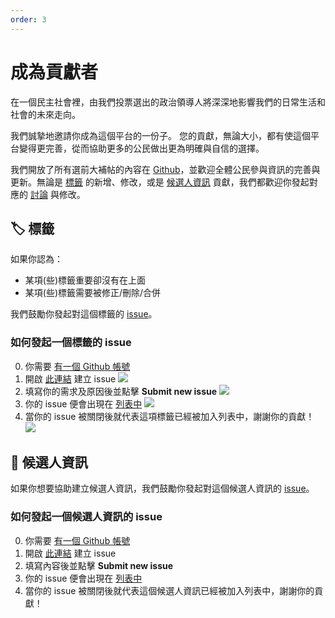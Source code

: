 ```yaml
---
order: 3
---
```


# 成為貢獻者

在一個民主社會裡，由我們投票選出的政治領導人將深深地影響我們的日常生活和社會的未來走向。

我們誠摯地邀請你成為這個平台的一份子。 您的貢獻，無論大小，都有使這個平台變得更完善，從而協助更多的公民做出更為明確與自信的選擇。

我們開放了所有選前大補帖的內容在 [Github](https://github.com/taiwan-voting-guide/content)，並歡迎全體公民參與資訊的完善與更新。無論是 [標籤](https://www.voting-guide.tw/docs/contribute#標籤) 的新增、修改，或是 [候選人資訊](https://www.voting-guide.tw/docs/contribute#如何貢獻政治人物資料) 貢獻，我們都歡迎你發起對應的 [討論](https://github.com/taiwan-voting-guide/content/issues) 與修改。

## 🏷️ 標籤

如果你認為：

- 某項(些)標籤重要卻沒有在上面
- 某項(些)標籤需要被修正/刪除/合併

我們鼓勵你發起對這個標籤的 [issue](https://github.com/taiwan-voting-guide/content/issues/new/choose)。

### 如何發起一個標籤的 issue

0. 你需要 [有一個 Github 帳號](https://github.com/signup)
1. 開啟 [此連結](https://github.com/taiwan-voting-guide/content/issues/new?assignees=small-man&labels=&projects=&template=%F0%9F%8F%B7%EF%B8%8F-%E6%A8%99%E7%B1%A4.md&title=%5B%F0%9F%8F%B7%EF%B8%8F+%E6%A8%99%E7%B1%A4%5D+%7B%E6%96%B0%E5%A2%9E/%E4%BF%AE%E6%94%B9/%E5%88%AA%E9%99%A4/%E5%90%88%E4%BD%B5/%E6%8B%86%E5%88%86/??%7D%E6%A8%99%E7%B1%A4:+%7B%E6%A8%99%E7%B1%A4%E5%90%8D%7D) 建立 issue
   ![](/images/contribute_2.png)
2. 填寫你的需求及原因後並點擊 **Submit new issue**
   ![](/images/contribute_3.png)
3. 你的 issue 便會出現在 [列表中](https://github.com/taiwan-voting-guide/content/issues)
   ![](/images/contribute_4.png)
4. 當你的 issue 被關閉後就代表這項標籤已經被加入列表中，謝謝你的貢獻！
   ![](/images/contribute_5.png)

## 👤 候選人資訊

如果你想要協助建立候選人資訊，我們鼓勵你發起對這個候選人資訊的 [issue](https://github.com/taiwan-voting-guide/content/issues/new/choose)。

### 如何發起一個候選人資訊的 issue

0. 你需要 [有一個 Github 帳號](https://github.com/signup)
1. 開啟 [此連結](https://github.com/taiwan-voting-guide/content/issues/new?assignees=small-man&labels=&projects=&template=%F0%9F%91%A4-%E5%80%99%E9%81%B8%E4%BA%BA%E8%B3%87%E6%96%99.md&title=%5B%F0%9F%91%A4+%E5%80%99%E9%81%B8%E4%BA%BA%E8%B3%87%E6%96%99%5D+%7B%E5%80%99%E9%81%B8%E4%BA%BA%7D+%2F+%7B%E6%A8%99%E7%B1%A4%E5%90%8D%7D) 建立 issue
2. 填寫內容後並點擊 **Submit new issue**
3. 你的 issue 便會出現在 [列表中](https://github.com/taiwan-voting-guide/content/issues)
4. 當你的 issue 被關閉後就代表這個候選人資訊已經被加入列表中，謝謝你的貢獻！

